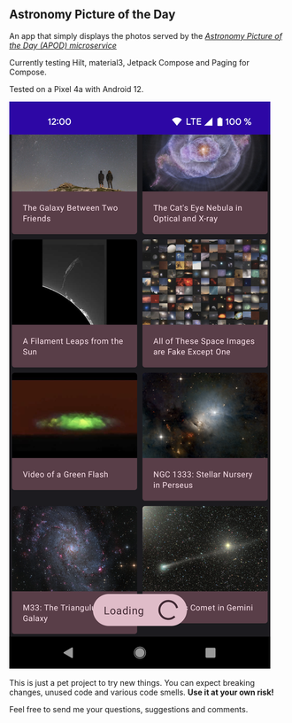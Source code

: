 ## Astronomy Picture of the Day
An app that simply displays the photos served by the [*Astronomy Picture of the Day (APOD) microservice*](https://github.com/nasa/apod-api#docs-)

Currently testing Hilt, material3, Jetpack Compose and Paging for Compose.

Tested on a Pixel 4a with Android 12.

![Preview of the app](https://github.com/JulienRepele/AstronomyPictureoftheDay/blob/6349e331a8408542b80ef386a3b5f23b36b31bd3/preview.png)


This is just a pet project to try new things.
You can expect breaking changes, unused code and various code smells.
**Use it at your own risk!**

Feel free to send me your questions, suggestions and comments.